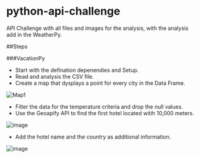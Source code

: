 # python-api-challenge

API Challenge with all files and images for the analysis, with the analysis add in the WeatherPy.

##Steps

###VacationPy

- Start with the defination depenendies and Setup.
- Read and analysis the CSV file.
- Create a map that dysplays a point for every city in the Data Frame.

![Map1](https://github.com/KamillaToberia/python-api-challenge/assets/145527812/bb890109-5a05-4746-99b4-5f32da744690)

- Filter the data for the temperature criteria and drop the null values.
- Use the Geoapify API to find the first hotel located witih 10,000 meters.

![image](https://github.com/KamillaToberia/python-api-challenge/assets/145527812/63775629-0971-484e-ad06-ee2028212110)

- Add the hotel name and the country as additional information.

![image](https://github.com/KamillaToberia/python-api-challenge/assets/145527812/03646c7e-3168-4a08-84a4-18ff0a64b699)

